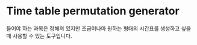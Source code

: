 Time table permutation generator
===========================

들어야 하는 과목은 정해져 있지만
조금이나마 원하는 형태의 시간표를 생성하고 싶을 때 사용할 수 있는 도구입니다.
